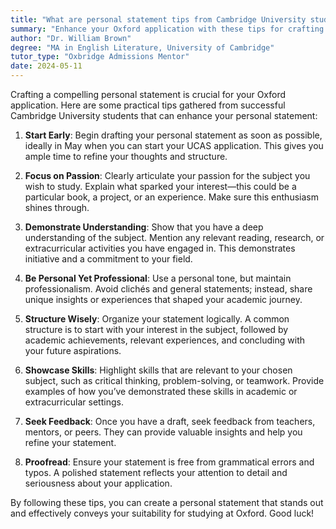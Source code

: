 ```yaml
---
title: "What are personal statement tips from Cambridge University students?"
summary: "Enhance your Oxford application with these tips for crafting a standout personal statement, focusing on passion, understanding, and structure."
author: "Dr. William Brown"
degree: "MA in English Literature, University of Cambridge"
tutor_type: "Oxbridge Admissions Mentor"
date: 2024-05-11
---
```


Crafting a compelling personal statement is crucial for your Oxford application. Here are some practical tips gathered from successful Cambridge University students that can enhance your personal statement:

1. **Start Early**: Begin drafting your personal statement as soon as possible, ideally in May when you can start your UCAS application. This gives you ample time to refine your thoughts and structure.

2. **Focus on Passion**: Clearly articulate your passion for the subject you wish to study. Explain what sparked your interest—this could be a particular book, a project, or an experience. Make sure this enthusiasm shines through.

3. **Demonstrate Understanding**: Show that you have a deep understanding of the subject. Mention any relevant reading, research, or extracurricular activities you have engaged in. This demonstrates initiative and a commitment to your field.

4. **Be Personal Yet Professional**: Use a personal tone, but maintain professionalism. Avoid clichés and general statements; instead, share unique insights or experiences that shaped your academic journey.

5. **Structure Wisely**: Organize your statement logically. A common structure is to start with your interest in the subject, followed by academic achievements, relevant experiences, and concluding with your future aspirations. 

6. **Showcase Skills**: Highlight skills that are relevant to your chosen subject, such as critical thinking, problem-solving, or teamwork. Provide examples of how you’ve demonstrated these skills in academic or extracurricular settings.

7. **Seek Feedback**: Once you have a draft, seek feedback from teachers, mentors, or peers. They can provide valuable insights and help you refine your statement.

8. **Proofread**: Ensure your statement is free from grammatical errors and typos. A polished statement reflects your attention to detail and seriousness about your application.

By following these tips, you can create a personal statement that stands out and effectively conveys your suitability for studying at Oxford. Good luck!
    
